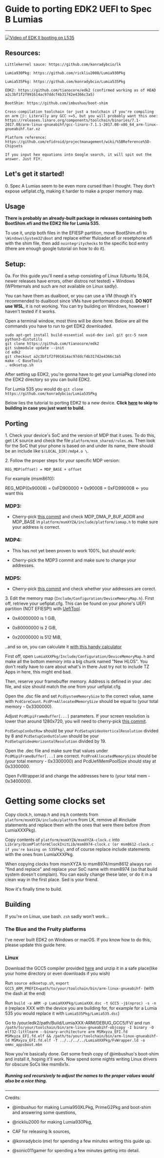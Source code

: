 # Guide to porting EDK2 UEFI to Spec B Lumias
----------------

[![Video of EDK II booting on L535](http://img.youtube.com/vi/8Ag1vEQ6TYw/0.jpg)](http://www.youtube.com/watch?v=8Ag1vEQ6TYw)


## Resources:
```
Littlekernel sauce: https://github.com/konradybcio/lk

Lumia930Pkg: https://github.com/rickliu2000/Lumia930Pkg

Lumia535Pkg: https://github.com/konradybcio/Lumia535Pkg

EDK2: https://github.com/tianocore/edk2 (confirmed working as of HEAD a2c3bf1f2f991614ac97ddcf4b31742e4366c3a5)

BootShim: https://github.com/imbushuo/boot-shim

Cross-compilation toolchain (or just a toolchain if you're compiling on arm 🤷‍): Literally any GCC >=5, but you will probably want this one: https://releases.linaro.org/components/toolchain/binaries/7.1-2017.08/arm-linux-gnueabihf/gcc-linaro-7.1.1-2017.08-x86_64_arm-linux-gnueabihf.tar.xz

Platform reference: https://github.com/efidroid/projectmanagement/wiki/%5BReference%5D-Chipsets

If you input hex equations into Google search, it will spit out the answer. Just FIY.
```

## Let's get it started!



0\. Spec A Lumias seem to be even more cursed than I thought. They don't expose uefiplat.cfg, making it harder to make a proper memory map.

## Usage
**There is probably an already-built package in  releases containing both BootShim.efi and the EDK2 file for Lumia 535.** 

To use it, unzip both files in the EFIESP partition, move BootShim.efi to `\Windows\System32\Boot` and replace either ffuloader.efi or resetphone.efi with the shim file, then add `nointegritychecks` to the specific bcd entry (there are enough google tutorial on how to do it).

 ## Setup:
 
0a. For this guide you'll need a setup consisting of Linux (Ubuntu 18.04, newer releases have errors, other distros not tested) + Windows (WPInternals and such are not available on Linux sadly).

You can have them as dualboot, or you can use a VM (though it's recommended to dualboot since VMs have performance drops). **DO NOT use WSL**, it is not working.
You can try building on Windows, however I haven't tested if it works.



 Open a terminal window, most thins will be done here. Below are all the commands you have to run to get EDK2 downloaded.
    
    sudo apt-get install build-essential uuid-dev iasl git gcc-5 nasm python3-distutils
    git clone https://github.com/tianocore/edk2
    git submodule update --init
    cd edk2
	git checkout a2c3bf1f2f991614ac97ddcf4b31742e4366c3a5
    make -C BaseTools
    . edksetup.sh

After setting up EDK2, you're gonna have to get your LumiaPkg cloned into the EDK2 directory so you can build EDK2.

For Lumia 535 you would do `git clone https://github.com/konradybcio/Lumia535Pkg`



Below lies the tutorial to porting EDK2 to a new device.
**Click [here](https://github.com/konradybcio/Lumia-EDK2-Guide/blob/master/README.md#building) to skip to building in case you just want to build.**

## Porting

1\. Check your device's SoC and the version of MDP that it uses. To do this, get LK source and check the file `platform/msm_shared/rules.mk`. Then look for the SoC that your phone is based on and under its name, there should be an include like `$(LOCAL_DIR)/mdp4.o \`.




2\. Follow the proper steps for your specific MDP version:




`REG_MDP(offset) = MDP_BASE + offset`


For example (msm8610):


REG_MDP(0x90008) = 0xFD900000 + 0x90008 = 0xFD990008 <- you want this


### MDP3:


- Cherry-pick [this commit](https://github.com/konradybcio/Lumia535Pkg/commit/2b1bf33d2d47821d64d379f4df68218160f2e56a) and check MDP_DMA_P_BUF_ADDR and MDP_BASE in `platform/msmXYZA/include/platform/iomap.h` to make sure your address is correct.


### MDP4:


- This has not yet been proven to work 100%, but *should* work: 

- Cherry-pick the MDP3 commit and make sure to change your addresses.


### MDP5:


- Cherry-pick [this commit](https://github.com/rickliu2000/Lumia930Pkg/commit/f4a65646e545997be69b91c80a046ce6b7efcd7a) and check whether your addresses are corect. 




3\. Edit the memory map (`Include/Configuration/DeviceMemoryMap.h`). First off, retrieve your uefiplat.cfg. This can be found on your phone's UEFI partition (NOT EFIESP!) with [UefiTool](https://github.com/LongSoft/UEFITool).


- 0x40000000 is 1 GiB, 

- 0x80000000 is 2 GiB,

- 0x20000000 is 512 MiB,


..and so on, you can calculate it [with this handy calculator](https://ss64.com/convert.html)


First off, open `LumiaXXXPkg/Include/Configuration/DeviceMemoryMap.h` and make all the bottom memory into a big chunk named "New HLOS". You don't really have to care about what's in there Just try not to include TZ Apps in here, this might end bad.


Then, reserve your framebuffer memory. Address is defined in your .dec file, and size should match the one from your uefiplat.cfg.




Open the .dsc file and set `PcdSystemMemorySize` to the correct value, same with `PcdCoreCount`. `PcdPreAllocatedMemorySize` should be equal to (your total memory - 0x3300000).


Adjust `PcdMipiFrameBuffer[...]` parameters. If your screen resolution is lower than around 1280x720, you will need to cherry-pick [this commit](https://github.com/konradybcio/Lumia535Pkg/commit/b6049f0cb113ea07e09f49d2bdbbf62c3559aec3).


`PcdSetupConOutRow` should be your `PcdSetupVideoVerticalResolution` divided by 8 and `PcdSetupConOutColumn` should be your `PcdSetupVideoHorizontalResolution` divided by 19.




Open the .dec file and make sure that values under `PcdMipiFrameBuffer[...]` are correct. `PcdPreAllocatedMemorySize` should be (your total memory - 0x3300000) and PcdUefiMemPoolSize should stay at 0x3300000.


Open FvWrapper.ld and change the addresses here to (your total mem - 0x3400000).


# Getting some clocks set



Copy clock.h, iomap.h and irq.h contents from `platform/msmXYZA/include/platform` from LK, remove all #include statements and replace them with the ones that were there before (from LumiaXXXPkg).


Copy contents of `platform/msmXYZA/msmXYZA-clock.c` into `Library/QcomPlatformClockInitLib/msm8974-clock.c (or msm8612-clock.c if you're basing on 535Pkg)`, and of course replace include statements with the ones from LumiaXXXPkg.


When copying clocks from msmXYZA to msm8974/msm8612 always run "find and replace" and replace your SoC name with msm8974 (so that build system doesn't complain). You can easily change these later, or do it in a clean way in the first place. Sed is your friend.



Now it's finally time to build.



## Building



If you're on Linux, use bash. `zsh` sadly won't work...


### The Blue and the Fruity platforms


I've never built EDK2 on Windows or macOS. If you know how to do this, please update this guide here.



### Linux

Download the GCC5 compiler provided [here](https://releases.linaro.org/components/toolchain/binaries/7.1-2017.08/arm-linux-gnueabihf/gcc-linaro-7.1.1-2017.08-x86_64_arm-linux-gnueabihf.tar.xz) and unzip it in a safe place(like your home directory or even downloads if you wish)

Run `source edksetup.sh`, `export GCC5_ARM_PREFIX=path/to/your/toolchain/bin/arm-linux-gnueabihf-` (with the dash at the end)


Run `build -a ARM -p LumiaXXXPkg/LumiaXXX.dsc -t GCC5 -j$(nproc) -s -n 0` (replace XXX with the device you are building for, for example for a Lumia 535 you would replace it with `Lumia535Pkg/Lumia535.dsc`)


Go to /your/edk2/path/Build/LumiaXXX-ARM/DEBUG_GCC5/FV/ and run `/path/to/your/toolchain/bin/arm-linux-gnueabihf-objcopy -I binary -O elf32-littlearm --binary-architecture arm MSMxyza_EFI.fd MSMxyza_EFI.fd.elf && /path/to/your/toolchain/bin/arm-linux-gnueabihf-ld MSMxyza_EFI.fd.elf -T ../../../../LumiaXXXPkg/FvWrapper.ld -o emmc_appsboot.mbn`




Now you're basically done. Get some fresh copy of @imbushuo's boot-shim and install it, hoping it'll work. Now spend some nights writing Linux drivers for obscure SoCs like msm8x1x.



##### Running sed recursively to adjust the names to the proper values would also be a nice thing.

--------------

Credits:


- @imbushuo for making Lumia950XLPkg, PrimeG2Pkg and boot-shim and answering some questions,

- @rickliu2000 for making Lumia930Pkg,

- CAF for releasing lk sources,

- @konradybcio (me) for spending a few minutes writing this guide up.

- @sonic011gamer for spending a few minutes getting into detail.
